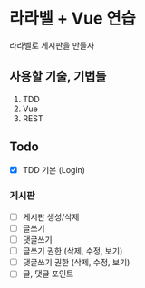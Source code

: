 라라벨 + Vue 연습
====
라라벨로 게시판을 만들자

사용할 기술, 기법들
---
1. TDD
2. Vue
3. REST

## Todo
- [x] TDD 기본 (Login)
### 게시판
- [ ] 게시판 생성/삭제
- [ ] 글쓰기
- [ ] 댓글쓰기
- [ ] 글쓰기 권한 (삭제, 수정, 보기)
- [ ] 댓글쓰기 권한 (삭제, 수정, 보기)
- [ ] 글, 댓글 포인트
